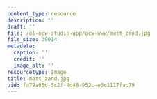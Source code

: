 ```yaml
---
content_type: resource
description: ''
draft: ''
file: /ol-ocw-studio-app/ocw-www/matt_zand.jpg
file_size: 39014
metadata:
  caption: ''
  credit: ''
  image_alt: ''
resourcetype: Image
title: matt_zand.jpg
uid: fa79a05d-3c2f-4d48-952c-e6e1117fac79
---
```

